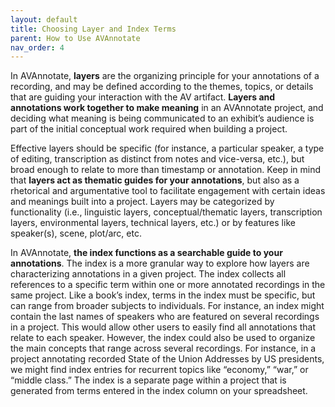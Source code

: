 ```yaml
---
layout: default
title: Choosing Layer and Index Terms
parent: How to Use AVAnnotate
nav_order: 4
---
```


In AVAnnotate, **layers** are the organizing principle for your annotations of a recording, and may be defined according to the themes, topics, or details that are guiding your interaction with the AV artifact. **Layers and annotations work together to make meaning** in an AVAnnotate project, and deciding what meaning is being communicated to an exhibit’s audience is part of the initial conceptual work required when building a project.

Effective layers should be specific (for instance, a particular speaker, a type of editing, transcription as distinct from notes and vice-versa, etc.), but broad enough to relate to more than timestamp or annotation. Keep in mind that **layers act as thematic guides for your annotations**, but also as a rhetorical and argumentative tool to facilitate engagement with certain ideas and meanings built into a project. Layers may be categorized by functionality (i.e., linguistic layers, conceptual/thematic layers, transcription layers, environmental layers, technical layers, etc.) or by features like speaker(s), scene, plot/arc, etc. 

In AVAnnotate, **the index functions as a searchable guide to your annotations**. The index is a more granular way to explore how layers are characterizing annotations in a given project. The index collects all references to a specific term within one or more annotated recordings in the same project. Like a book’s index, terms in the index must be specific, but can range from broader subjects to individuals. For instance, an index might contain the last names of speakers who are featured on several recordings in a project. This would allow other users to easily find all annotations that relate to each speaker. However, the index could also be used to organize the main concepts that range across several recordings. For instance, in a project annotating recorded State of the Union Addresses by US presidents, we might find index entries for recurrent topics like “economy,” “war,” or “middle class.” The index is a separate page within a project that is generated from terms entered in the index column on your spreadsheet. 

